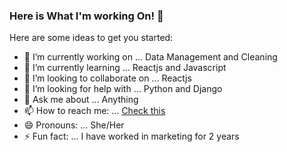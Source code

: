 ### Here is What I'm working On! 👋



Here are some ideas to get you started:

- 🔭 I’m currently working on ... Data Management and Cleaning
- 🌱 I’m currently learning ... Reactjs and Javascript
- 👯 I’m looking to collaborate on ... Reactjs
- 🤔 I’m looking for help with ... Python and Django
- 💬 Ask me about ... Anything
- 📫 How to reach me: ... [Check this](https://jmuganga54.github.io/Personal-Site/)
- 😄 Pronouns: ... She/Her
- ⚡ Fun fact: ... I have worked in marketing for 2 years

